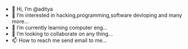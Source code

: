 - 👋 Hi, I’m @aditya
- 👀 I’m interested in hacking,programming,software devloping and many more...
- 🌱 I’m currently learning computer eng...
- 💞️ I’m looking to collaborate on any thing...
- 📫 How to reach me send email to me...

<!---
aditya2141999/aditya2141999 is a ✨ special ✨ repository because its `README.md` (this file) appears on your GitHub profile.
You can click the Preview link to take a look at your changes.
--->
